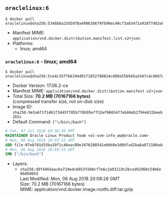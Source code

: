 ## `oraclelinux:6`

```console
$ docker pull oraclelinux@sha256:5348b8a23d5978a49863b679fb90ec40cf3a834f1a91877d63a90d91610391b5
```

-	Manifest MIME: `application/vnd.docker.distribution.manifest.list.v2+json`
-	Platforms:
	-	linux; amd64

### `oraclelinux:6` - linux; amd64

```console
$ docker pull oraclelinux@sha256:5ce4c35f7b6194d01f1852708824cd80a55b945a2447c4c9687e560663cc2ddd
```

-	Docker Version: 17.06.2-ce
-	Manifest MIME: `application/vnd.docker.distribution.manifest.v2+json`
-	Total Size: **70.2 MB (70167166 bytes)**  
	(compressed transfer size, not on-disk size)
-	Image ID: `sha256:9e5a6f1f1461f3445f785bf70b95eff32ef9665477eb84eb2794e632beeb2b5c`
-	Default Command: `["\/bin\/bash"]`

```dockerfile
# Sat, 07 Jul 2018 03:36:39 GMT
MAINTAINER Oracle Linux Product Team <ol-ovm-info_ww@oracle.com>
# Mon, 06 Aug 2018 20:03:55 GMT
ADD file:07eb701d33ba39f1c46eac89e3476288541e0dd4e3d66fa42ba8a871100ada90 in / 
# Mon, 06 Aug 2018 20:03:55 GMT
CMD ["/bin/bash"]
```

-	Layers:
	-	`sha256:d9f446daac6a719edc6053fd40cf7e6c2a93119c2bced92960c54b6e80d9d05d`  
		Last Modified: Mon, 06 Aug 2018 20:08:26 GMT  
		Size: 70.2 MB (70167166 bytes)  
		MIME: application/vnd.docker.image.rootfs.diff.tar.gzip
